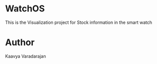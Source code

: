 # WatchOS
This is the Visualization project for Stock information in the smart watch



# Author
Kaavya Varadarajan
